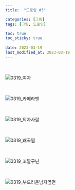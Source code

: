 ```yaml
---
title:  "드로잉 #3"

categories: [그림]
tags: [그림, 드로잉]

toc: true
toc_sticky: true
 
date: 2023-03-19
last_modified_at: 2023-03-19
---
```


<br>

![0319_여자](https://user-images.githubusercontent.com/96360829/226373994-e4a049b8-fa68-4cb4-b2aa-a9c697b4bba2.png)

<br>

![0319_카메라맨](https://user-images.githubusercontent.com/96360829/226374007-e937ef0b-8642-417c-ba31-30830b6b3e4a.png)

<br>

![0319_의자사람](https://user-images.githubusercontent.com/96360829/226374028-71327d88-5f37-4650-8471-a3c712dcea4a.png)

<br>

![0319_왜곡쩜](https://user-images.githubusercontent.com/96360829/226181119-6b36855b-cfe9-4814-9e2a-bcd5ee366d5f.png)

<br>

![0319_꼬깔구닌](https://user-images.githubusercontent.com/96360829/226374116-38243abe-4694-41d1-9f17-ffcacc916d16.png)

<br>

![0319_부드러운남자옆면](https://user-images.githubusercontent.com/96360829/226374136-12d0ad2b-7c4e-49f4-8c0b-5f77825bf1bb.png)

<br>